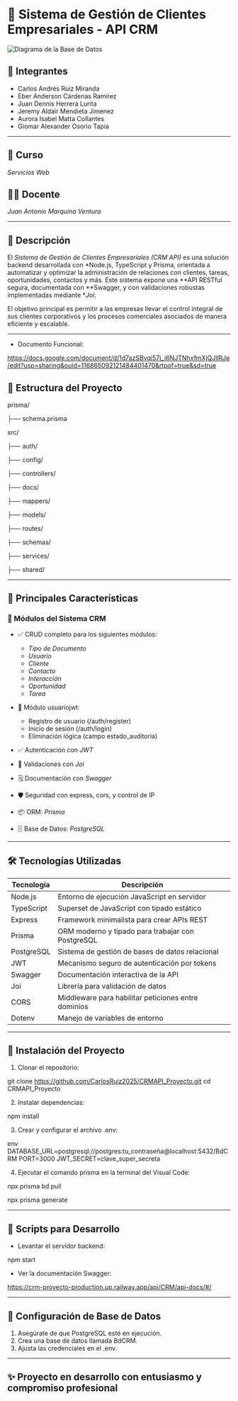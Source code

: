 # 🏢 Sistema de Gestión de Clientes Empresariales - API CRM

![Diagrama de la Base de Datos](https://i.imgur.com/hB5WPDD.png)

## 👥 Integrantes

* Carlos Andrés Ruiz Miranda
* Eber Anderson Cárdenas Ramírez
* Juan Dennis Herrera Lurita
* Jeremy Aldair Mendieta Jimenez
* Aurora Isabel Matta Collantes
* Giomar Alexander Osorio Tapia

---

## 💼 Curso

*Servicios Web*

## 👨‍🎓 Docente

*Juan Antonio Marquina Ventura*

---

## 📘 Descripción

El *Sistema de Gestión de Clientes Empresariales (CRM API)* es una solución backend desarrollada con *Node.js, TypeScript y Prisma, orientada a automatizar y optimizar la administración de relaciones con clientes, tareas, oportunidades, contactos y más. Este sistema expone una **API RESTful segura, documentada con **Swagger, y con validaciones robustas implementadas mediante **Joi*.

El objetivo principal es permitir a las empresas llevar el control integral de sus clientes corporativos y los procesos comerciales asociados de manera eficiente y escalable.

---

* Documento Funcional:

https://docs.google.com/document/d/1d7azSBvqi57i_j6NJTNhxfmXjQJllRJe/edit?usp=sharing&ouid=116865092121484401470&rtpof=true&sd=true 

## 📀 Estructura del Proyecto

prisma/

├── schema.prisma

src/

├── auth/

├── config/

├── controllers/

├── docs/

├── mappers/

├── models/

├── routes/

├── schemas/

├── services/

├── shared/

---

## 🎉 Principales Características

### 🏢 Módulos del Sistema CRM

* ✅ CRUD completo para los siguientes módulos:

  * *Tipo de Documento*
  * *Usuario*
  * *Cliente*
  * *Contacto*
  * *Interacción*
  * *Oportunidad*
  * *Tarea*

* 🔐 Módulo usuariojwt:

  * Registro de usuario (/auth/register)
  * Inicio de sesión (/auth/login)
  * Eliminación lógica (campo estado_auditoria)

* ✅ Autenticación con *JWT*

* 🧪 Validaciones con *Joi*

* 🗒 Documentación con *Swagger*

* 🛡 Seguridad con express, cors, y control de IP

* 📦 ORM: *Prisma*

* 🗄 Base de Datos: *PostgreSQL*

---

## 🛠 Tecnologías Utilizadas

| Tecnología | Descripción                                         |
| ---------- | --------------------------------------------------- |
| Node.js    | Entorno de ejecución JavaScript en servidor         |
| TypeScript | Superset de JavaScript con tipado estático          |
| Express    | Framework minimalista para crear APIs REST          |
| Prisma     | ORM moderno y tipado para trabajar con PostgreSQL   |
| PostgreSQL | Sistema de gestión de bases de datos relacional     |
| JWT        | Mecanismo seguro de autenticación por tokens        |
| Swagger    | Documentación interactiva de la API                 |
| Joi        | Librería para validación de datos                   |
| CORS       | Middleware para habilitar peticiones entre dominios |
| Dotenv     | Manejo de variables de entorno                      |

---

## 📂 Instalación del Proyecto

1. Clonar el repositorio:

git clone https://github.com/CarlosRuiz2025/CRMAPI_Proyecto.git
cd CRMAPI_Proyecto


2. Instalar dependencias:

npm install


3. Crear y configurar el archivo .env:

env
DATABASE_URL=postgresql://postgres:tu_contraseña@localhost:5432/BdCRM
PORT=3000
JWT_SECRET=clave_super_secreta


4. Ejecutar el comando prisma en la terminal del Visual Code:


npx prisma bd pull

npx prisma generate


---

## 🔧 Scripts para Desarrollo

* Levantar el servidor backend:

npm start


* Ver la documentación Swagger:


https://crm-proyecto-production.up.railway.app/api/CRM/api-docs/#/


---

## 🧪 Configuración de Base de Datos

1. Asegúrate de que PostgreSQL esté en ejecución.
2. Crea una base de datos llamada BdCRM.
3. Ajusta las credenciales en el .env.

---

## ✨ Proyecto en desarrollo con entusiasmo y compromiso profesional 
